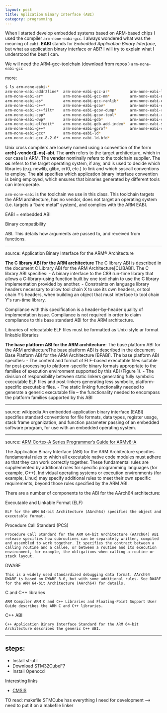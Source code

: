 ```yaml
---
layout: post
title: Aplication Binary Interface (ABI) 
category: programming
---
```



When I started develop embedded systems based on ARM-based chips I used the compiler `arm-none-eabi-gcc`. 
I always wondered what was the meaning of  `eabi`. 
**EABI** stands for _Embedded Application Binary Interface_, but what as application binary interface or ABI?
I will try to explain what I understood the best I can. 




We will need the ARM-gcc-toolchain (download from repos ) `arm-none-eabi-gcc`

more:

```sh
$ ls arm-none-eabi-*
arm-none-eabi-addr2line*  arm-none-eabi-gcc-ar*         arm-none-eabi-ld.gold*
arm-none-eabi-ar*         arm-none-eabi-gcc-nm*         arm-none-eabi-nm*
arm-none-eabi-as*         arm-none-eabi-gcc-ranlib*     arm-none-eabi-objcopy*
arm-none-eabi-c++*        arm-none-eabi-gcov*           arm-none-eabi-objdump*
arm-none-eabi-c++filt*    arm-none-eabi-gcov-dump*      arm-none-eabi-ranlib*
arm-none-eabi-cpp*        arm-none-eabi-gcov-tool*      arm-none-eabi-readelf*
arm-none-eabi-dwp*        arm-none-eabi-gdb*            arm-none-eabi-size*
arm-none-eabi-elfedit*    arm-none-eabi-gdb-add-index*  arm-none-eabi-strings*
arm-none-eabi-g++*        arm-none-eabi-gprof*          arm-none-eabi-strip*
arm-none-eabi-gcc*        arm-none-eabi-ld*
arm-none-eabi-gcc-8.2.0*  arm-none-eabi-ld.bfd*

```
 Unix cross compilers are loosely named using a convention of the form **arch[-vendor][-os]-abi**.
The **arch** refers to the target architecture, which in our case is ARM. 
The **vendor** nominally refers to the toolchain supplier.
The **os** refers to the target operating system, if any, and is used to decide which libraries (e.g. newlib, glibc, crt0, etc.) to link and which syscall conventions to employ. 
The **abi** specifies which application binary interface convention is being employed, which ensures that binaries generated by different tools can interoperate.


`arm-none-eabi` is the toolchain we use in this class. This toolchain targets the ARM architecture, has no vendor, does not target an operating system (i.e. targets a “bare metal” system), and complies with the ARM EABI.

EABI = embedded ABI

Binary compatibility

 ABI. This details how arguments are passed to, and received from functions.

---
source:  Application Binary Interface for the ARM® Architecture

**The C library ABI for the ARM architecture**
The C library ABI is described in the document C Library ABI for the ARM Architecture[CLIBABI].
The C library ABI specifies:
    - A binary interface to the C89 run-time library that allows a C-library-using function built by one tool chain to use the C library implementation provided by another.
    - Constraints on language library headers necessary to allow tool chain X to use its own headers, or tool chain Y’s headers, when building an object that must interface to tool chain Y's run-time library.

Compliance with this specification is a header-by-header quality of implementation issue. Compliance is not required in order to claim compliance to this base standard ABI for the ARM architecture.

Libraries of relocatable ELF files must be formatted as Unix-style ar format linkable libraries


**The base platform ABI for the ARM architecture**: 
The base platform ABI for the ARM architectureThe base platform ABI is described in the document Base Platform ABI for the ARM Architecture [BPABI].
The base platform ABI specifies:
    - The content and format of ELF-based executable files suitable for post-processing to platform-specific binary formats appropriate to the families of execution environment supported by this ABI (Figure 1). 
    - The division of responsibility between static linkers generating fully symbolic executable ELF files and post-linkers generating less symbolic, platform-specific executable files.
    - The static linking functionality needed to generate a generic executable file – the functionality needed to encompass the platform families supported by this ABI

---
source: wikipedia
An embedded-application binary interface (EABI) specifies standard conventions for file formats, data types, register usage, stack frame organization, and function parameter passing of an embedded software program, for use with an embedded operating system. 


----
source: [ARM Cortex-A Series Programmer’s Guide for ARMv8-A](http://infocenter.arm.com/help/index.jsp?topic=/com.arm.doc.den0024a/CHDGIGJG.html)


The Application Binary Interface (ABI) for the ARM Architecture specifies fundamental rules to which all executable native code modules must adhere so that they can work correctly together. These fundamental rules are supplemented by additional rules for specific programming languages (for example, C++). Individual operating systems or execution environments (for example, Linux) may specify additional rules to meet their own specific requirements, beyond those rules specified by the ARM ABI.

There are a number of components to the ABI for the AArch64 architecture:

Executable and Linkable Format (ELF)

    ELF for the ARM 64-bit Architecture (AArch64) specifies the object and executable format.
Procedure Call Standard (PCS)

    Procedure Call Standard for the ARM 64-bit Architecture (AArch64) ABI release specifies how subroutines can be separately written, compiled and assembled to work together. It specifies the contract between a calling routine and a callee, or between a routine and its execution environment, for example, the obligations when calling a routine or stack layout.
DWARF

    This is a widely used standardized debugging data format. AArch64 DWARF is based on DWARF 3.0, but with some additional rules. See DWARF for the ARM 64-bit Architecture (AArch64) for details. 
C and C++ libraries

    ARM Compiler ARM C and C++ Libraries and Floating-Point Support User Guide describes the ARM C and C++ libraries.
C++ ABI

    C++ Application Binary Interface Standard for the ARM 64-bit Architecture describes the generic C++ ABI.


---

## steps:
- Install st-util
- Download [STM32CubeF7](https://www.st.com/en/embedded-software/stm32cubef7.html#getsoftware-scroll)
- Install Openocd 


Interesting links
- [CMSIS](https://www.arm.com/why-arm/technologies/cmsis)


TO read:
makefile
STMCube has everything I need for development --> need to put it on a makefile
linker 





